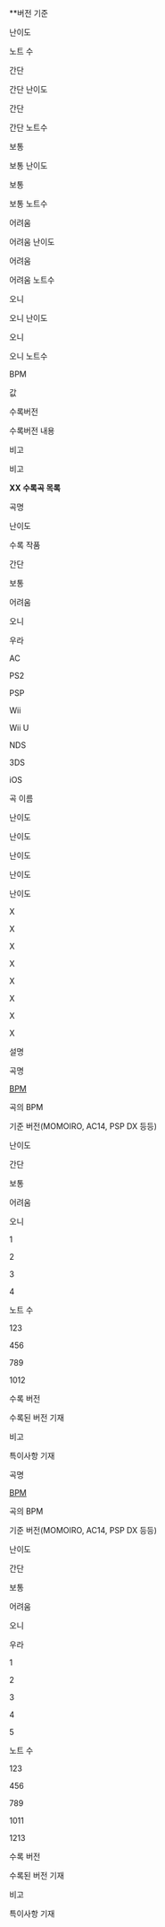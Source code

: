 **버전 기준

난이도

노트 수

간단

간단 난이도

간단

간단 노트수

보통

보통 난이도

보통

보통 노트수

어려움

어려움 난이도

어려움

어려움 노트수

오니

오니 난이도

오니

오니 노트수

BPM

값

수록버전

수록버전 내용

비고

비고

**XX 수록곡 목록**

곡명

난이도

수록 작품

간단

보통

어려움

오니

우라

AC

PS2

PSP

Wii

Wii U

NDS

3DS

iOS

곡 이름

난이도

난이도

난이도

난이도

난이도

X

X

X

X

X

X

X

X

설명

곡명

[BPM](BPM.md)

곡의 BPM

기준 버전(MOMOIRO, AC14, PSP DX 등등)

난이도

간단

보통

어려움

오니

1

2

3

4

노트 수

123

456

789

1012

수록 버전

수록된 버전 기재

비고

특이사항 기재

  

곡명

[BPM](BPM.md)

곡의 BPM

기준 버전(MOMOIRO, AC14, PSP DX 등등)

난이도

간단

보통

어려움

오니

우라

1

2

3

4

5

노트 수

123

456

789

1011

1213

수록 버전

수록된 버전 기재

비고

특이사항 기재

